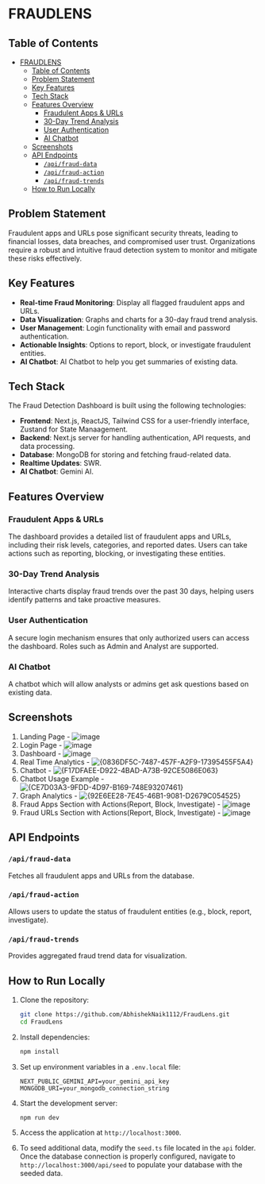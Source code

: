 
# FRAUDLENS

## Table of Contents
- [FRAUDLENS](#fraudlens)
  - [Table of Contents](#table-of-contents)
  - [Problem Statement](#problem-statement)
  - [Key Features](#key-features)
  - [Tech Stack](#tech-stack)
  - [Features Overview](#features-overview)
    - [Fraudulent Apps \& URLs](#fraudulent-apps--urls)
    - [30-Day Trend Analysis](#30-day-trend-analysis)
    - [User Authentication](#user-authentication)
    - [AI Chatbot](#ai-chatbot)
  - [Screenshots](#screenshots)
  - [API Endpoints](#api-endpoints)
    - [`/api/fraud-data`](#apifraud-data)
    - [`/api/fraud-action`](#apifraud-action)
    - [`/api/fraud-trends`](#apifraud-trends)
  - [How to Run Locally](#how-to-run-locally)

## Problem Statement

Fraudulent apps and URLs pose significant security threats, leading to financial losses, data breaches, and compromised user trust. Organizations require a robust and intuitive fraud detection system to monitor and mitigate these risks effectively.


## Key Features

- **Real-time Fraud Monitoring**: Display all flagged fraudulent apps and URLs.
- **Data Visualization**: Graphs and charts for a 30-day fraud trend analysis.
- **User Management**: Login functionality with email and password authentication.
- **Actionable Insights**: Options to report, block, or investigate fraudulent entities.
- **AI Chatbot**: AI Chatbot to help you get summaries of existing data.

## Tech Stack

The Fraud Detection Dashboard is built using the following technologies:

- **Frontend**: Next.js, ReactJS, Tailwind CSS for a user-friendly interface, Zustand for State Manaagement.
- **Backend**: Next.js server for handling authentication, API requests, and data processing.
- **Database**: MongoDB for storing and fetching fraud-related data.
- **Realtime Updates**: SWR.
- **AI Chatbot**: Gemini AI.

## Features Overview

### Fraudulent Apps & URLs
The dashboard provides a detailed list of fraudulent apps and URLs, including their risk levels, categories, and reported dates. Users can take actions such as reporting, blocking, or investigating these entities.

### 30-Day Trend Analysis
Interactive charts display fraud trends over the past 30 days, helping users identify patterns and take proactive measures.

### User Authentication
A secure login mechanism ensures that only authorized users can access the dashboard. Roles such as Admin and Analyst are supported.

### AI Chatbot
A chatbot which will allow analysts or admins get ask questions based on existing data.

## Screenshots

1. Landing Page - ![image](https://github.com/user-attachments/assets/c099a3ad-42f5-4379-afd4-c25ff92038cb)
2. Login Page - ![image](https://github.com/user-attachments/assets/388b2b5d-4ecd-4c18-b851-85c54f472ded)
3. Dashboard - ![image](https://github.com/user-attachments/assets/f71f98a2-9973-4506-b096-4aef45c4b887)
4. Real Time Analytics - ![{0836DF5C-7487-457F-A2F9-17395455F5A4}](https://github.com/user-attachments/assets/7eaaaa23-07c8-4f6e-ae3d-d8d1d8f7d1bc)
5. Chatbot - ![{F17DFAEE-D922-4BAD-A73B-92CE5086E063}](https://github.com/user-attachments/assets/16fe36ed-e42e-4d26-a16d-2653b80e0407)
6. Chatbot Usage Example - ![{CE7D03A3-9FDD-4D97-B169-748E93207461}](https://github.com/user-attachments/assets/c7427a5e-391e-4888-b517-6bf89cbe1dac)
7. Graph Analytics - ![{92E6EE28-7E45-46B1-9081-D2679C054525}](https://github.com/user-attachments/assets/4d00392e-8d71-4952-a716-a21bc60ee120)
8. Fraud Apps Section with Actions(Report, Block, Investigate) - ![image](https://github.com/user-attachments/assets/f2363307-eb5a-45f8-9df8-6eae0c597e8e)
9. Fraud URLs Section with Actions(Report, Block, Investigate) - ![image](https://github.com/user-attachments/assets/0d2cecc6-da00-455c-8e34-82b2b6e060e7)

## API Endpoints

### `/api/fraud-data`
Fetches all fraudulent apps and URLs from the database.

### `/api/fraud-action`
Allows users to update the status of fraudulent entities (e.g., block, report, investigate).

### `/api/fraud-trends`
Provides aggregated fraud trend data for visualization.

## How to Run Locally

1. Clone the repository:
    ```bash
    git clone https://github.com/AbhishekNaik1112/FraudLens.git
    cd FraudLens
    ```

2. Install dependencies:
    ```bash
    npm install
    ```

3. Set up environment variables in a `.env.local` file:
    ```env
    NEXT_PUBLIC_GEMINI_API=your_gemini_api_key
    MONGODB_URI=your_mongodb_connection_string
    ```

4. Start the development server:
    ```bash
    npm run dev
    ```

5. Access the application at `http://localhost:3000`.

6. To seed additional data, modify the `seed.ts` file located in the `api` folder. Once the database connection is properly configured, navigate to `http://localhost:3000/api/seed` to populate your database with the seeded data.
